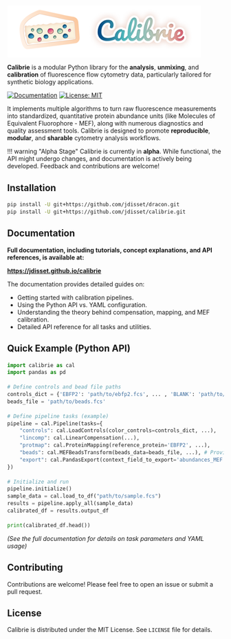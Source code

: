 <img src="docs/assets/calibrie_horizontal.png" alt="Calibrie Logo" width="450" style="vertical-align: bottom;">

**Calibrie** is a modular Python library for the **analysis**, **unmixing**, and **calibration** of fluorescence flow cytometry data, particularly tailored for synthetic biology applications.

[![Documentation](https://img.shields.io/badge/docs-latest-blue.svg)](https://jdisset.github.io/calibrie/)
[![License: MIT](https://img.shields.io/badge/License-MIT-yellow.svg)](https://opensource.org/licenses/MIT)

<!-- Add other badges as relevant (e.g., PyPI version, build status) -->

It implements multiple algorithms to turn raw fluorescence measurements into standardized, quantitative protein abundance units (like Molecules of Equivalent Fluorophore - MEF), along with numerous diagnostics and quality assessment tools. Calibrie is designed to promote **reproducible**, **modular**, and **sharable** cytometry analysis workflows.

!!! warning "Alpha Stage"
Calibrie is currently in **alpha**. While functional, the API might undergo changes, and documentation is actively being developed. Feedback and contributions are welcome!

## Installation

```bash
pip install -U git+https://github.com/jdisset/dracon.git
pip install -U git+https://github.com/jdisset/calibrie.git
```

## Documentation

**Full documentation, including tutorials, concept explanations, and API references, is available at:**

**https://jdisset.github.io/calibrie**

The documentation provides detailed guides on:

- Getting started with calibration pipelines.
- Using the Python API vs. YAML configuration.
- Understanding the theory behind compensation, mapping, and MEF calibration.
- Detailed API reference for all tasks and utilities.

## Quick Example (Python API)

```python
import calibrie as cal
import pandas as pd

# Define controls and bead file paths
controls_dict = {'EBFP2': 'path/to/ebfp2.fcs', ... , 'BLANK': 'path/to/blank.fcs'}
beads_file = 'path/to/beads.fcs'

# Define pipeline tasks (example)
pipeline = cal.Pipeline(tasks={
    "controls": cal.LoadControls(color_controls=controls_dict, ...),
    "lincomp": cal.LinearCompensation(...),
    "protmap": cal.ProteinMapping(reference_protein='EBFP2', ...),
    "beads": cal.MEFBeadsTransform(beads_data=beads_file, ...), # Provides context for protmap
    "export": cal.PandasExport(context_field_to_export='abundances_MEF')
})

# Initialize and run
pipeline.initialize()
sample_data = cal.load_to_df("path/to/sample.fcs")
results = pipeline.apply_all(sample_data)
calibrated_df = results.output_df

print(calibrated_df.head())
```

_(See the full documentation for details on task parameters and YAML usage)_

## Contributing

Contributions are welcome! Please feel free to open an issue or submit a pull request.

## License

Calibrie is distributed under the MIT License. See `LICENSE` file for details.
